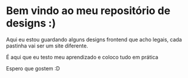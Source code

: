 # Bem vindo ao meu repositório de designs :)

Aqui eu estou guardando alguns designs frontend que acho legais, cada pastinha vai ser um site diferente.

É aqui que eu testo meu aprendizado e coloco tudo em prática

Espero que gostem :D